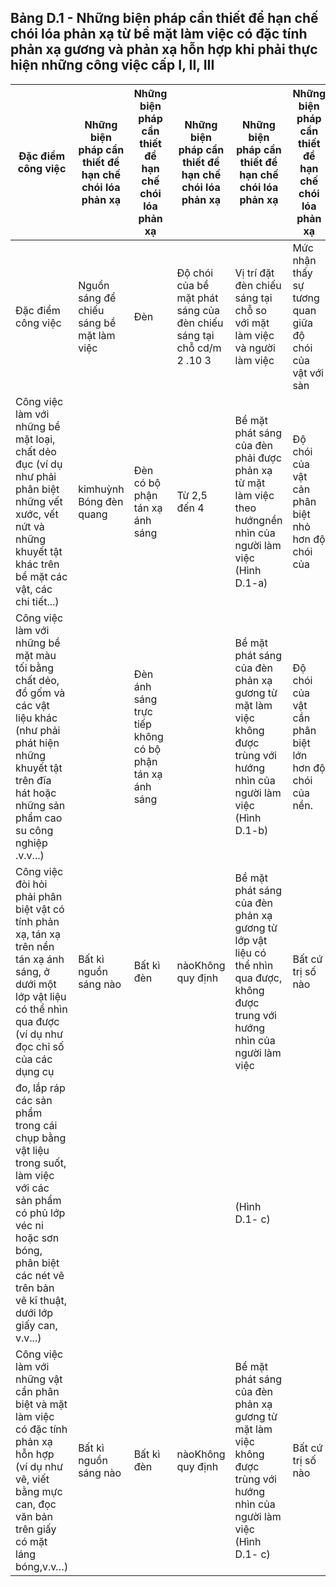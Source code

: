 ## Bảng D.1 - Những biện pháp cần thiết để hạn chế chói lóa phản xạ từ bề mặt làm việc có đặc tính phản xạ gương và phản xạ hỗn hợp khi phải thực hiện những công việc cấp I, II, III

| Đặc điểm công việc                                                                                                                                                                  | Những biện pháp cần thiết để hạn chế chói lóa phản xạ   | Những biện pháp cần thiết để hạn chế chói lóa phản xạ   | Những biện pháp cần thiết để hạn chế chói lóa phản xạ                | Những biện pháp cần thiết để hạn chế chói lóa phản xạ                                                                           | Những biện pháp cần thiết để hạn chế chói lóa phản xạ    |
|-------------------------------------------------------------------------------------------------------------------------------------------------------------------------------------|---------------------------------------------------------|---------------------------------------------------------|----------------------------------------------------------------------|---------------------------------------------------------------------------------------------------------------------------------|----------------------------------------------------------|
| Đặc điểm công việc                                                                                                                                                                  | Nguồn sáng để chiếu sáng bề mặt làm việc                | Đèn                                                     | Độ chói của bề mặt phát sáng của đèn chiếu sáng tại chỗ cd/m 2 .10 3 | Vị trí đặt đèn chiếu sáng tại chỗ so với mặt làm việc và người làm việc                                                         | Mức nhận thấy sự tương quan giữa độ chói của vật với sàn |
| Công việc làm với những bề mặt loại, chất dẻo đục (ví dụ như phải phân biệt những vết xước, vết nứt và những khuyết tật khác trên bề mặt các vật, các chi tiết...)                  | kimhuỳnh Bóng đèn quang                                 | Đèn có bộ phận tán xạ ánh sáng                          | Từ 2,5 đến 4                                                         | Bề mặt phát sáng của đèn phải được phản xạ từ mặt làm việc theo hướngnền nhìn của người làm việc (Hình D.1-a)                   | Độ chói của vật cản phân biệt nhỏ hơn độ chói của        |
| Công việc làm với những bề mặt màu tối bằng chất dẻo, đồ gốm và các vật liệu khác (như phải phát hiện những khuyết tật trên đĩa hát hoặc những sản phẩm cao su công nghiệp .v.v...) |                                                         | Đèn ánh sáng trực tiếp không có bộ phận tán xạ ánh sáng |                                                                      | Bề mặt phát sáng của đèn phản xạ gương từ mặt làm việc không được trùng với hướng nhìn của người làm việc (Hình D.1-b)          | Độ chói của vật cần phân biệt lớn hơn độ chói của nền.   |
| Công việc đòi hỏi phải phân biệt vật có tính phản xạ, tán xạ trên nền tán xạ ánh sáng, ở dưới một lớp vật liệu có thể nhìn qua được (ví dụ như đọc chỉ số của các dụng cụ           | Bất kì nguồn sáng nào                                   | Bất kì đèn                                              | nàoKhông quy định                                                    | Bề mặt phát sáng của đèn phản xạ gương từ lớp vật liệu có thể nhìn qua được, không được trung với hướng nhìn của người làm việc | Bất cứ trị số nào                                        |
| đo, lắp ráp các sản phẩm trong cái chụp bằng vật liệu trong suốt, làm việc với các sản phẩm có phủ lớp véc ni hoặc sơn bóng, phân biệt các nét vẽ trên bản vẽ kĩ thuật, dưới lớp giấy can, v.v...)   |                       |            |                   | (Hình D.1- c)                                                                                                           |                   |
| Công việc làm với những vật cần phân biệt và mặt làm việc có đặc tính phản xạ hỗn hợp (ví dụ như vẽ, viết bằng mực can, đọc văn bản trên giấy có mặt láng bóng,v.v…)                                 | Bất kì nguồn sáng nào | Bất kì đèn | nàoKhông quy định | Bề mặt phát sáng của đèn phản xạ gương từ mặt làm việc không được trùng với hướng nhìn của người làm việc (Hình D.1- c) | Bất cứ trị số nào |